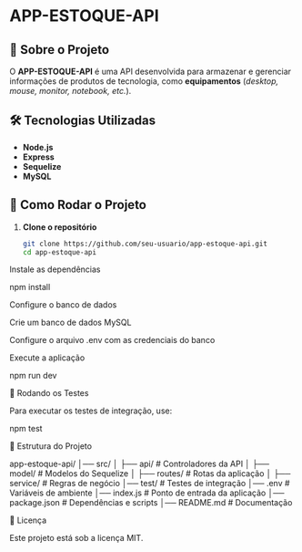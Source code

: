 # APP-ESTOQUE-API

## 📌 Sobre o Projeto
O **APP-ESTOQUE-API** é uma API desenvolvida para armazenar e gerenciar informações de produtos de tecnologia, como **equipamentos** (_desktop, mouse, monitor, notebook, etc._).  

## 🛠 Tecnologias Utilizadas
- **Node.js**  
- **Express**  
- **Sequelize**  
- **MySQL**  

## 🚀 Como Rodar o Projeto

1. **Clone o repositório**  
   ```sh
   git clone https://github.com/seu-usuario/app-estoque-api.git
   cd app-estoque-api
   ```


Instale as dependências

npm install

Configure o banco de dados

Crie um banco de dados MySQL

Configure o arquivo .env com as credenciais do banco

Execute a aplicação

npm run dev

🧪 Rodando os Testes

Para executar os testes de integração, use:

npm test

📂 Estrutura do Projeto

app-estoque-api/
│── src/
│   ├── api/            # Controladores da API
│   ├── model/          # Modelos do Sequelize
│   ├── routes/         # Rotas da aplicação
│   ├── service/        # Regras de negócio
│── test/               # Testes de integração
│── .env                # Variáveis de ambiente
│── index.js            # Ponto de entrada da aplicação
│── package.json        # Dependências e scripts
│── README.md           # Documentação

📜 Licença

Este projeto está sob a licença MIT.
